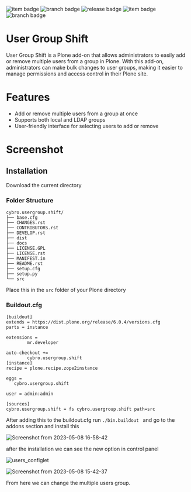 
![item badge](https://badgen.net/pypi/license/pip)
![branch badge](https://badgen.net/badge/main/passing/green)
![release badge](https://badgen.net/badge/version/v1.0.0/blue) 
![item badge](https://badgen.net/badge/realease%20status/not%20in%20pypi/black) 
![branch badge](https://badgen.net/pypi/python/black)




# User Group Shift

User Group Shift is a Plone add-on that allows administrators to easily add or remove multiple users from a group in Plone. With this add-on, administrators can make bulk changes to user groups, making it easier to manage permissions and access control in their Plone site.

# Features

- Add or remove multiple users from a group at once
- Supports both local and LDAP groups
- User-friendly interface for selecting users to add or remove

# Screenshot 




## Installation

Download the current directory 

### Folder Structure 

```
cybro.usergroup.shift/
├── base.cfg
├── CHANGES.rst
├── CONTRIBUTORS.rst
├── DEVELOP.rst
├── dist
├── docs
├── LICENSE.GPL
├── LICENSE.rst
├── MANIFEST.in
├── README.rst
├── setup.cfg
├── setup.py
└── src

```
Place this in the ```src``` folder of your Plone directory 


### Buildout.cfg

```
[buildout]
extends = https://dist.plone.org/release/6.0.4/versions.cfg
parts = instance

extensions =
        mr.developer

auto-checkout +=
        cybro.usergroup.shift
[instance]
recipe = plone.recipe.zope2instance

eggs =
   cybro.usergroup.shift

user = admin:admin

[sources]
cybro.usergroup.shift = fs cybro.usergroup.shift path=src

```

After adding this to the buildout.cfg run ```./bin.buildout ``` and go to the addons section and install this 

 
![Screenshot from 2023-05-08 16-58-42](https://user-images.githubusercontent.com/129945593/236812624-d6e48204-5094-4e04-ae4a-2a4c63658ee0.png)

after the installation we can see the new option in control panel

![users_configlet](https://user-images.githubusercontent.com/129945593/236812805-7b772da8-685f-4819-b079-e28726db1333.png)


![Screenshot from 2023-05-08 15-42-37](https://user-images.githubusercontent.com/129945593/236812348-f633090e-c8c8-4487-87a9-e531a27d6c05.png)

From here we can change the multiple users group.





